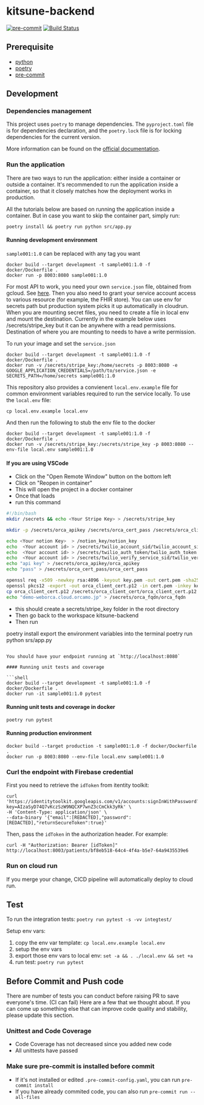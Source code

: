 # kitsune-backend

[![pre-commit](https://img.shields.io/badge/pre--commit-enabled-brightgreen?logo=pre-commit&logoColor=white)](https://github.com/pre-commit/pre-commit)
[![Build Status](https://dev.azure.com/UMedInc/Kitsune/_apis/build/status/kitsune-backend?branchName=akirakakar%2F150%2Fcloudrun)](https://dev.azure.com/UMedInc/Kitsune/_build/latest?definitionId=6&branchName=akirakakar%2F150%2Fcloudrun)

## Prerequisite

- [python](https://www.python.org/downloads/)
- [poetry](https://python-poetry.org/docs/#installation)
- [pre-commit](https://pre-commit.com/)

## Development

### Dependencies management

This project uses `poetry` to manage dependencies. The `pyproject.toml` file
is for dependencies declaration, and the `poetry.lock` file is for locking
dependencies for the current version.

More information can be found on the [official
documentation](https://python-poetry.org/docs/).

### Run the application

There are two ways to run the application: either inside a container or outside
a container. It's recommended to run the application inside a container, so that
it closely matches how the deployment works in production.

All the tutorials below are based on running the application inside a container.
But in case you want to skip the container part, simply run:

```shell
poetry install && poetry run python src/app.py
```

#### Running development environment

`sample001:1.0` can be replaced with any tag you want

```shell
docker build --target development -t sample001:1.0 -f docker/Dockerfile .
docker run -p 8003:8080 sample001:1.0
```

For most API to work, you need your own `service.json` file, obtained from
gcloud. See [here](https://cloud.google.com/iam/docs/creating-managing-service-account-keys).
Then you also need to grant your service account access to various resource (for
example, the FHIR store).
You can use env for secrets path but production system picks it up automatically in cloudrun.
When you are mounting secret files, you need to create a file in local env and mount the destination.
Currently in the example below uses /secrets/stripe_key but it can be anywhere with a read permissions.
Destination of where you are mounting to needs to have a write permission.

To run your image and set the `service.json`

```shell
docker build --target development -t sample001:1.0 -f docker/Dockerfile .
docker run -v /secrets/stripe_key:/home/secrets -p 8003:8080 -e GOOGLE_APPLICATION_CREDENTIALS=/path/to/service.json -e SECRETS_PATH=/home/secrets sample001:1.0
```

This repository also provides a convienent `local.env.example` file for common environment
variables required to run the service locally. To use the `local.env` file:

```shell
cp local.env.example local.env
```

And then run the following to stub the env file to the docker

```shell
docker build --target development -t sample001:1.0 -f docker/Dockerfile .
docker run -v /secrets/stripe_key:/secrets/stripe_key -p 8003:8080 --env-file local.env sample001:1.0
```

#### If you are using VSCode

- Click on the "Open Remote Window" button on the bottom left
- Click on "Reopen in container"
- This will open the project in a docker container
- Once that loads
- run this command

```bash
#!/bin/bash
mkdir /secrets && echo <Your Stripe Key> > /secrets/stripe_key

mkdir -p /secrets/orca_apikey /secrets/orca_cert_pass /secrets/orca_client_cert /secrets/orca_fqdn /secrets/notion_key /secrets/twilio_account_sid /secrets/twilio_verify_service_sid /secrets/twilio_auth_token

echo <Your notion Key>  > /notion_key/notion_key
echo  <Your account id> > /secrets/twilio_account_sid/twilio_account_sid
echo  <Your account id> > /secrets/twilio_auth_token/twilio_auth_token
echo  <Your account id> > /secrets/twilio_verify_service_sid/twilio_verify_service_sid
echo "api key" > /secrets/orca_apikey/orca_apikey
echo "pass" > /secrets/orca_cert_pass/orca_cert_pass

openssl req -x509 -newkey rsa:4096 -keyout key.pem -out cert.pem -sha256 -days 365 -nodes -subj "/CN=umed.jp"
openssl pkcs12 -export -out orca_client_cert.p12 -in cert.pem -inkey key.pem -passout pass:pass
cp orca_client_cert.p12 /secrets/orca_client_cert/orca_client_cert.p12
echo "demo-weborca.cloud.orcamo.jp" > /secrets/orca_fqdn/orca_fqdn
```

- this should create a secrets/stripe_key folder in the root directory
- Then go back to the workspace kitsune-backend
- Then run

poetry install
export the environment variables into the terminal
poetry run python srs/app.py
```

You should have your endpoint running at `http://localhost:8080`

#### Running unit tests and coverage

```shell
docker build --target development -t sample001:1.0 -f docker/Dockerfile .
docker run -it sample001:1.0 pytest
```

#### Running unit tests and coverage in docker

```shell
poetry run pytest
```

#### Running production environment

```shell
docker build --target production -t sample001:1.0 -f docker/Dockerfile .
docker run -p 8003:8080 --env-file local.env sample001:1.0
```

### Curl the endpoint with Firebase credential

First you need to retrieve the `idToken` from itentity toolkit:

```shell
curl 'https://identitytoolkit.googleapis.com/v1/accounts:signInWithPassword?key=AIzaSyD74Q7vKczSzW9NQCXP7wnZ3cCmCkk3yRk' \
-H 'Content-Type: application/json' \
--data-binary '{"email":[REDACTED],"password":[REDACTED],"returnSecureToken":true}'
```

Then, pass the `idToken` in the authorization header. For example:

```shell
curl -H "Authorization: Bearer [idToken]" http://localhost:8003/patients/bf8eb518-64c4-4f4a-b5e7-64a9435539e6
```

### Run on cloud run

If you merge your change, CICD pipeline will automatically deploy to cloud run.

## Test

To run the integration tests: `poetry run pytest -s -vv integtest/`

Setup env vars:

1. copy the env var template: `cp local.env.example local.env`
2. setup the env vars
3. export those env vars to local env: `set -a && . ./local.env && set +a`
4. run test: `poetry run pytest`

## Before Commit and Push code

There are number of tests you can conduct before raising PR to save everyone's time. (CI can fail) Here are a few that we thought about. If you can come up something else that can improve code quality and stability, please update this section.

### Unittest and Code Coverage

- Code Coverage has not decreased since you added new code
- All unittests have passed

### Make sure pre-commit is installed before commit

- If it's not installed or edited `.pre-commit-config.yaml`, you can run `pre-commit install`
- If you have already commited code, you can also run `pre-commit run --all-files`
